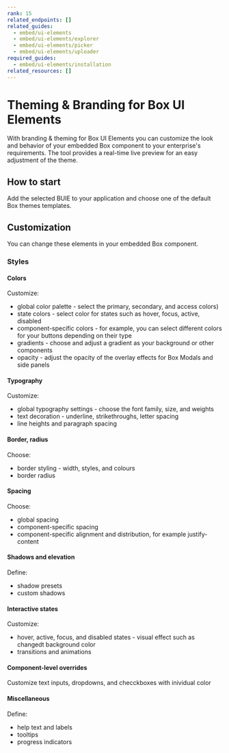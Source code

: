 ```yaml
---
rank: 15
related_endpoints: []
related_guides:
  - embed/ui-elements
  - embed/ui-elements/explorer
  - embed/ui-elements/picker
  - embed/ui-elements/uploader
required_guides:
  - embed/ui-elements/installation
related_resources: []
---
```


# Theming & Branding for Box UI Elements

With branding & theming for Box UI Elements you can customize the look and
behavior of your embedded Box component to your enterprise's requirements.
The tool provides a real-time live preview for an easy adjustment of the theme.

## How to start

Add the selected BUIE to your application and choose one of the default Box
themes templates.

## Customization

You can change these elements in your embedded Box component.

### Styles

#### Colors

Customize:

* global color palette - select the primary, secondary, and access colors)
* state colors - select color for states such as hover, focus, active,
 disabled
* component-specific colors - for example, you can select different colors
 for your buttons depending on their type
* gradients - choose and adjust a gradient as your background or other 
 components
* opacity - adjust the opacity of the overlay effects for Box Modals and side  panels

#### Typography

Customize: 

* global typography settings - choose the font family, size, and weights
* text decoration - underline, strikethroughs, letter spacing
* line heights and paragraph spacing 

#### Border, radius

Choose:

* border styling - width, styles, and colours
* border radius

#### Spacing

Choose:

* global spacing
* component-specific spacing
* component-specific alignment and distribution, for example justify-content

#### Shadows and elevation

Define:

* shadow presets
* custom shadows

#### Interactive states

Customize:

* hover, active, focus, and disabled states - visual effect such as
changedt background color
* transitions and animations

#### Component-level overrides

Customize  text inputs, dropdowns, and checckboxes with inividual color

#### Miscellaneous

Define:

* help text and labels
* tooltips
* progress indicators
